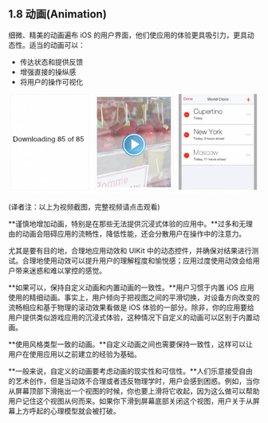 ## 1.8 动画(Animation)
细微、精美的动画遍布 iOS 的用户界面，他们使应用的体验更具吸引力，更具动态性。适当的动画可以：

- 传达状态和提供反馈
- 增强直接的操纵感
- 将用户的操作可视化

![](images/8.jpg)

(译者注：以上为视频截图，完整视频请点击观看)

**谨慎地增加动画，特别是在那些无法提供沉浸式体验的应用中。**过多和无理由的动画会阻碍应用的流畅性，降低性能，还会分散用户在操作中的注意力。

尤其是要有目的地，合理地应用动效和 UIKit 中的动态控件，并确保对结果进行测试。合理地使用动效可以提升用户的理解程度和愉悦感；应用过度使用动效会给用户带来迷惑和难以掌控的感觉。

**如果可以，保持自定义动画和内置动画的一致性。**用户习惯于内置 iOS 应用使用的精细动画。事实上，用户倾向于把视图之间的平滑切换，对设备方向改变的流畅相应和基于物理的滚动效果看做是 iOS 体验的一部分。除非，你的应用要给用户提供类似游戏应用的沉浸式体验，这种情况下自定义的动画可以区别于内置动画。

**使用风格类型一致的动画。**自定义动画之间也需要保持一致性，这样可以让用户在使用应用以之前建立的经验为基础。

**一般来说，自定义的动画要考虑动画的现实性和可信性。**人们乐意接受自由的艺术创作，但是当动效不合理或者违反物理学时，用户会感到困惑。例如，当你从屏幕顶部下滑拖出一个视图的时候，你也要上滑将它收起，因为这么做可以帮助用户记住这个视图从何而来。如果你下滑到屏幕底部关闭这个视图，用户关于从屏幕上方呼起的心理模型就会被打破。